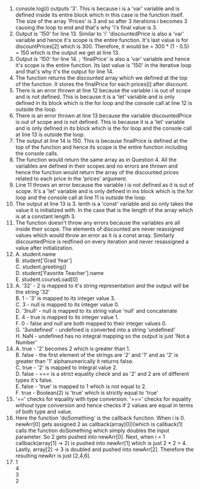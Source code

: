 1. console.log(i) outputs '3'. This is because i is a 'var' variable and is defined inside its entire block which in this case is the function itself. The size of the array 'Prices' is 3 and so after 3 iterations i becomes 3 causing the loop to end and that's why 'i's final value is 3.
2. Output is '150' for line 13. Similar to 'i' 'discountedPrice is also a 'var' variable and hence it's scope is the entire function. It's last value is for discountPrices[2] which is 300. Therefore, it would be = 300 * (1 - 0.5) = 150 which is the output we get at line 13.
3. Output is '150' for line 14. ; 'finalPrice' is also a 'var' variable and hence it's scope is the entire function. Its last value is '150' in the iterative loop and that's why it's the output for line 14.
4. The function returns the discounted array which we defined at the top of the function. It stores the finalPrice for each prices[i] after discount. 
5. There is an error thrown at line 12 because the variable i is out of scope and is not defined. This is because it is  a 'let' variable and is only defined in its block which is the for loop and the console call at line 12 is outside the loop.
6. There is an error thrown at line 13 because the variable discountedPrice is out of scope and is not defined. This is because it is  a 'let' variable and is only defined in its block which is the for loop and the console call at line 13 is outside the loop.
7. The output at line 14 is 150. This is because finalPrice is defined at the top of the function and hence its scope is the entire function including the console calls. 
8. The function would return the same array as in Question 4. All the variables are defined in their scopes and no errors are thrown and hence the function would return the array of the discounted prices related to each price in the 'prices' argument. 
9. Line 11 throws an error because the variable i is not defined as it is out of scope. It's a 'let' variable and is only defined in ins block which is the for loop and the console call at line 11 is outside the loop.
10. The output at line 13 is 3. lenth is a 'const' variable and so only takes the value it is initialized with. In the case that is the length of the array which is at a constant length 3. 
11. The function doesn't throw any errors because the variables are all inside their scope. The elements of discounted are never reassigned values which would throw an error as it is a const array. Similarly discountedPrice is redfined on every iteration and never resassigned a value after initialization.
12. A. student.name <br />
    B. student['Grad Year']<br />
    C. student.greeting()<br />
    D. student['Favorite Teacher'].name<br />
    E. student.courseLoad[0]<br />
13. A. '32' - 2 is mapped to it's string representation and the output will be the string '32'<br />
    B. 1 - '3' is mapped to its integer value 3.<br />
    C. 3 - null is mapped to its integer value 0.<br />
    D. '3null' - null is mapped to its string value 'null' and concatenate<br />
    E. 4 - true is mapped to its integer value 1.<br />
    F. 0 - false and null are both mapped to their integer values 0.<br />
    G. '3undefined' - undefined is converted into a string 'undefined'<br />
    H. NaN - undefined has no integral mapping so the output is just 'Not a Number'<br />
14. A. true - '2' becomes 2 which is greater than 1.<br />
    B. false - the first element of the strings are '2' and '1' and as '2' is greater than '1' alphanumerically it returns false.<br />
    C. true - '2' is mapped to integral value 2.<br />
    D. false - === is a strict equality check and as '2' and 2 are of different types it's false.<br />
    E. false - 'true' is mapped to 1 which is not equal to 2.<br />
    F. true - Boolean(2) is 'true' which is strictly equal to 'true'<br />
15. '==' checks for equality with type conversion. '===' checks for equality without type conversion and hence checks if 2 values are equal in terms of both type and value.
17. Here the function 'doSomething' is the callback function. When i is 0. newArr[0] gets assigned 2 as callback(array[0])(which is callback(1) calls the function doSomething which simply doubles the input parameter. So 2 gets pushed into newArr[0]. Next, when i = 1 callback(array[1] -> 2) is pushed into newArr[1] which is just  2 * 2 = 4. Lastly, array[2] -> 3 is doubled and pushed into newArr[2]. Therefore the resulting newArr is just [2,4,6].
19. 1<br />
    4<br />
    3<br />
    2<br />



